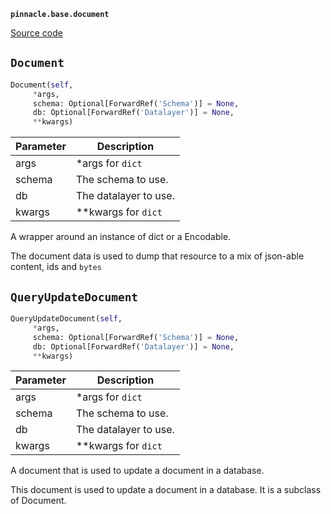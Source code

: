 **`pinnacle.base.document`** 

[Source code](https://github.com/pinnacle/pinnacle/blob/main/pinnacle/base/document.py)

## `Document` 

```python
Document(self,
     *args,
     schema: Optional[ForwardRef('Schema')] = None,
     db: Optional[ForwardRef('Datalayer')] = None,
     **kwargs)
```
| Parameter | Description |
|-----------|-------------|
| args | *args for `dict` |
| schema | The schema to use. |
| db | The datalayer to use. |
| kwargs | **kwargs for `dict` |

A wrapper around an instance of dict or a Encodable.

The document data is used to dump that resource to
a mix of json-able content, ids and `bytes`

## `QueryUpdateDocument` 

```python
QueryUpdateDocument(self,
     *args,
     schema: Optional[ForwardRef('Schema')] = None,
     db: Optional[ForwardRef('Datalayer')] = None,
     **kwargs)
```
| Parameter | Description |
|-----------|-------------|
| args | *args for `dict` |
| schema | The schema to use. |
| db | The datalayer to use. |
| kwargs | **kwargs for `dict` |

A document that is used to update a document in a database.

This document is used to update a document in a database.
It is a subclass of Document.

